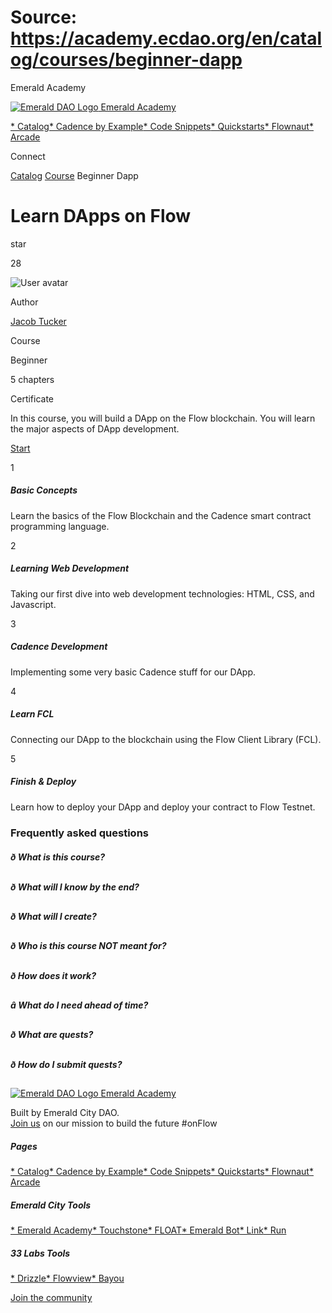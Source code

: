 # Source: https://academy.ecdao.org/en/catalog/courses/beginner-dapp

Emerald Academy





[![Emerald DAO Logo](/ea-logo.png)
Emerald Academy](/en/)


[* Catalog](/en/catalog)[* Cadence by Example](/en/cadence-by-example)[* Code Snippets](/en/snippets)[* Quickstarts](/en/quickstarts)[* Flownaut](https://flownaut.ecdao.org)[* Arcade](https://arcade.ecdao.org)

Connect



[Catalog](/en/catalog)
[Course](/en/catalog)
Beginner Dapp

# Learn DApps on Flow

star

28

![User avatar](/avatars/jacob.jpeg)

Author

[Jacob Tucker](https://twitter.com/jacobmtucker)

Course

Beginner

5 chapters

Certificate

In this course, you will build a DApp on the Flow blockchain. You will learn the major aspects of DApp development.

[Start](/en/catalog/courses/beginner-dapp/chapter1/lesson1)

1

##### Basic Concepts

Learn the basics of the Flow Blockchain and the Cadence smart contract programming language.

2

##### Learning Web Development

Taking our first dive into web development technologies: HTML, CSS, and Javascript.

3

##### Cadence Development

Implementing some very basic Cadence stuff for our DApp.

4

##### Learn FCL

Connecting our DApp to the blockchain using the Flow Client Library (FCL).

5

##### Finish & Deploy

Learn how to deploy your DApp and deploy your contract to Flow Testnet.

### Frequently asked questions

##### ð What is this course?

##### ð What will I know by the end?

##### ð What will I create?

##### ð Who is this course NOT meant for?

##### ð How does it work?

##### â What do I need ahead of time?

##### ð What are quests?

##### ð How do I submit quests?



[![Emerald DAO Logo](/ea-logo.png)
Emerald Academy](/en/)

Built by Emerald City DAO.  
[Join us](https://discord.gg/emerald-city-906264258189332541) on our mission to build the future #onFlow

##### Pages

[* Catalog](/en/catalog)[* Cadence by Example](/en/cadence-by-example)[* Code Snippets](/en/snippets)[* Quickstarts](/en/quickstarts)[* Flownaut](https://flownaut.ecdao.org)[* Arcade](https://arcade.ecdao.org)


##### Emerald City Tools

[* Emerald Academy](https://academy.ecdao.org/)[* Touchstone](https://touchstone.city/)[* FLOAT](https://floats.city/)[* Emerald Bot](https://bot.ecdao.org/)[* Link](https://link.ecdao.org/)[* Run](https://run.ecdao.org/)


##### 33 Labs Tools

[* Drizzle](https://drizzle33.app/)[* Flowview](https://flowview.app/)[* Bayou](https://bayou33.app/)

[Join the community](https://discord.gg/emerald-city-906264258189332541)
